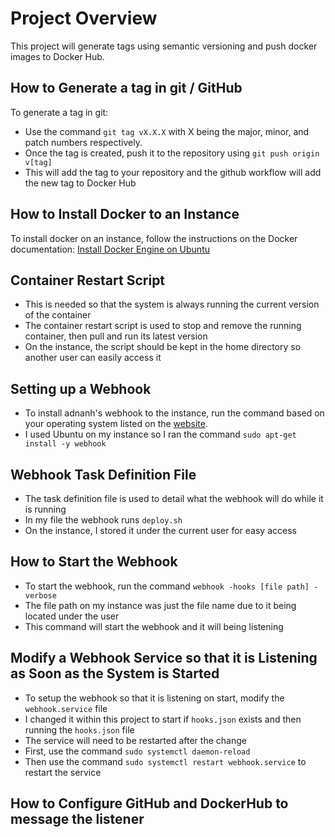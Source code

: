 # Project Overview

This project will generate tags using semantic versioning and push docker images to Docker Hub. 

## How to Generate a tag in git / GitHub

To generate a tag in git:
- Use the command `git tag vX.X.X` with X being the major, minor, and patch numbers respectively.
- Once the tag is created, push it to the repository using `git push origin v[tag]`
- This will add the tag to your repository and the github workflow will add the new tag to Docker Hub

## How to Install Docker to an Instance

To install docker on an instance, follow the instructions on the Docker documentation: [Install Docker Engine on Ubuntu](https://docs.docker.com/engine/install/ubuntu/)

## Container Restart Script

- This is needed so that the system is always running the current version of the container
- The container restart script is used to stop and remove the running container, then pull and run its latest version
- On the instance, the script should be kept in the home directory so another user can easily access it

## Setting up a Webhook

- To install adnanh's webhook to the instance, run the command based on your operating system listed on the [website](https://github.com/adnanh/webhook).
- I used Ubuntu on my instance so I ran the command `sudo apt-get install -y webhook`

## Webhook Task Definition File

- The task definition file is used to detail what the webhook will do while it is running
- In my file the webhook runs `deploy.sh`
- On the instance, I stored it under the current user for easy access

## How to Start the Webhook

- To start the webhook, run the command `webhook -hooks [file path] -verbose`
- The file path on my instance was just the file name due to it being located under the user
- This command will start the webhook and it will being listening

## Modify a Webhook Service so that it is Listening as Soon as the System is Started

- To setup the webhook so that it is listening on start, modify the `webhook.service` file
- I changed it within this project to start if `hooks.json` exists and then running the `hooks.json` file
- The service will need to be restarted after the change
- First, use the command `sudo systemctl daemon-reload`
- Then use the command `sudo systemctl restart webhook.service` to restart the service

## How to Configure GitHub and DockerHub to message the listener


